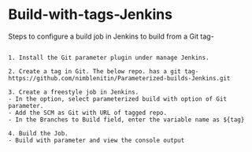 # Build-with-tags-Jenkins

Steps to configure a build job in Jenkins to build from a Git tag-

```

1. Install the Git parameter plugin under manage Jenkins.

2. Create a tag in Git. The below repo. has a git tag-
https://github.com/nimblenitin/Parameterized-builds-Jenkins.git 

3. Create a freestyle job in Jenkins.
- In the option, select parameterized build with option of Git parameter.
- Add the SCM as Git with URL of tagged repo.
- In the Branches to Build field, enter the variable name as ${tag}

4. Build the Job.
- Build with parameter and view the console output

```

